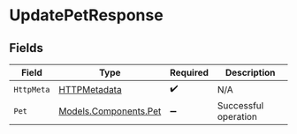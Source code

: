 # UpdatePetResponse


## Fields

| Field                                                   | Type                                                    | Required                                                | Description                                             |
| ------------------------------------------------------- | ------------------------------------------------------- | ------------------------------------------------------- | ------------------------------------------------------- |
| `HttpMeta`                                              | [HTTPMetadata](../../Models/Components/HTTPMetadata.md) | :heavy_check_mark:                                      | N/A                                                     |
| `Pet`                                                   | [Models.Components.Pet](../../Models/Components/Pet.md) | :heavy_minus_sign:                                      | Successful operation                                    |